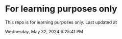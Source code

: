 # For learning purposes only
This repo is for learning purposes only.
Last updated at

Wednesday, May 22, 2024 6:25:41 PM

